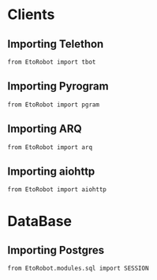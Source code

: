 # Clients
## Importing Telethon
```python3
from EtoRobot import tbot
```
## Importing Pyrogram
```python3
from EtoRobot import pgram
```
## Importing ARQ
```python3
from EtoRobot import arq
```
## Importing aiohttp
```python3
from EtoRobot import aiohttp
```
# DataBase
## Importing Postgres
```python3
from EtoRobot.modules.sql import SESSION
```
